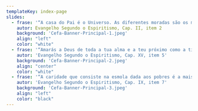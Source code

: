 ```yaml
---
templateKey: index-page
slides: 
  - frase: '“A casa do Pai é o Universo. As diferentes moradas são os mundos que circulam no espaço infinito e oferecem, aos Espíritos que neles encarnam, moradas correspondentes ao adiantamento dos mesmos Espíritos.”'
    autor: Evangelho Segundo o Espiritismo, Cap. II, item 2
    background: 'Cefa-Banner-Principal-1.jpeg'
    align: "left"
    color: "white"
  - frase: '“Amarás a Deus de toda a tua alma e a teu próximo como a ti mesmo; toda a lei e os profetas se acham contidos nesses dois mandamentos.” E, para que não haja equívoco sobre a interpretação do amor de Deus e do próximo, acrescenta: “E aqui está o segundo mandamento que é semelhante ao primeiro”, isto é, que não se pode verdadeiramente amar a Deus sem amar o próximo, nem amar o próximo sem amar a Deus.”'
    autor: 'Evangelho Segundo o Espiritismo, Cap. XV, item 5'
    background: 'Cefa-Banner-Principal-2.jpeg'
    align: "center"
    color: "white"
  - frase: '“A caridade que consiste na esmola dada aos pobres é a mais fácil de todas. Outra há, porém, muito mais penosa e, conseguintemente, muito mais meritória: a de perdoarmos aos que Deus colocou em nosso caminho para serem instrumentos do nosso sofrer e para nos porem à prova a paciência.”'
    autor: 'Evangelho Segundo o Espiritismo, Cap. IX, item 7'
    background: 'Cefa-Banner-Principal-3.jpeg'
    align: "left"
    color: "black"
---
```

